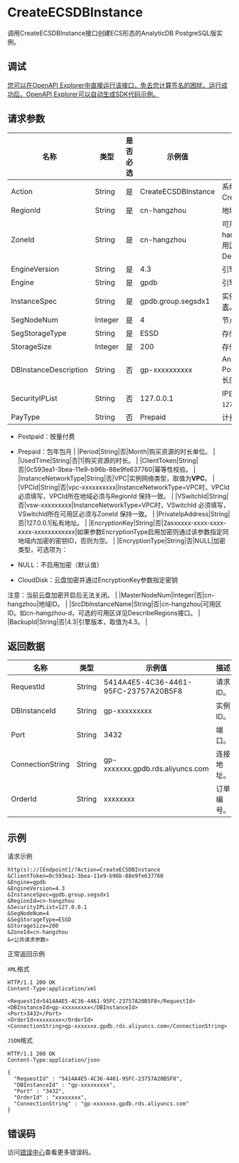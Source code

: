 # CreateECSDBInstance

调用CreateECSDBInstance接口创建ECS形态的AnalyticDB PostgreSQL版实例。

## 调试

[您可以在OpenAPI Explorer中直接运行该接口，免去您计算签名的困扰。运行成功后，OpenAPI Explorer可以自动生成SDK代码示例。](https://api.aliyun.com/#product=gpdb&api=CreateECSDBInstance&type=RPC&version=2016-05-03)

## 请求参数

|名称|类型|是否必选|示例值|描述|
|--|--|----|---|--|
|Action|String|是|CreateECSDBInstance|系统规定参数。取值：CreateECSDBInstance。 |
|RegionId|String|是|cn-hangzhou|地域ID。 |
|ZoneId|String|是|cn-hangzhou|可用区ID。如cn-hangzhou-d，可选的可用区详见DescribeRegions接口。 |
|EngineVersion|String|是|4.3|引擎版本，取值为4.3。 |
|Engine|String|是|gpdb|引擎，取值为gpdb。 |
|InstanceSpec|String|是|gpdb.group.segsdx1|实例规格，详见[实例规格表](~~86942~~)。 |
|SegNodeNum|Integer|是|4|节点数量。 |
|SegStorageType|String|是|ESSD|存储磁盘类型。 |
|StorageSize|Integer|是|200|存储空间大小，单位GB。 |
|DBInstanceDescription|String|否|gp-xxxxxxxxxx|AnalyticDB for PostgreSQL实例描述，长度为不超过256字符。 |
|SecurityIPList|String|否|127.0.0.1|IP白名单，默认值为`127.0.0.1`。 |
|PayType|String|否|Prepaid|计费类型：

 -   Postpaid：按量付费
-   Prepaid：包年包月 |
|Period|String|否|Month|购买资源的时长单位。 |
|UsedTime|String|否|1|购买资源的时长。 |
|ClientToken|String|否|0c593ea1-3bea-11e9-b96b-88e9fe637760|幂等性校验。 |
|InstanceNetworkType|String|否|VPC|实例网络类型，取值为**VPC**。 |
|VPCId|String|否|vpc-xxxxxxxxxx|InstanceNetworkType=VPC时，VPCId 必须填写，VPCId所在地域必须与RegionId 保持一致。 |
|VSwitchId|String|否|vsw-xxxxxxxxx|InstanceNetworkType=VPC时，VSwitchId 必须填写，VSwitchId所在可用区必须与ZoneId 保持一致。 |
|PrivateIpAddress|String|否|127.0.0.1|私有地址。 |
|EncryptionKey|String|否|2axxxxxx-xxxx-xxxx-xxxx-xxxxxxxxxxxx|如果参数EncryptionType启用加密则通过该参数指定同地域内加密的密钥ID，否则为空。 |
|EncryptionType|String|否|NULL|加密类型，可选项为：

 -   NULL：不启用加密（默认值）
-   CloudDisk：云盘加密并通过EncryptionKey参数指定密钥

 注意：当前云盘加密开启后无法关闭。 |
|MasterNodeNum|Integer|否|cn-hangzhou|地域ID。 |
|SrcDbInstanceName|String|否|cn-hangzhou|可用区ID。如cn-hangzhou-d，可选的可用区详见DescribeRegions接口。 |
|BackupId|String|否|4.3|引擎版本，取值为4.3。 |

## 返回数据

|名称|类型|示例值|描述|
|--|--|---|--|
|RequestId|String|5414A4E5-4C36-4461-95FC-23757A20B5F8|请求ID。 |
|DBInstanceId|String|gp-xxxxxxxxx|实例ID。 |
|Port|String|3432|端口。 |
|ConnectionString|String|gp-xxxxxxx.gpdb.rds.aliyuncs.com|连接地址。 |
|OrderId|String|xxxxxxxx|订单编号。 |

## 示例

请求示例

```
http(s)://[Endpoint]/?Action=CreateECSDBInstance
&ClientToken=0c593ea1-3bea-11e9-b96b-88e9fe637760
&Engine=gpdb
&EngineVersion=4.3
&InstanceSpec=gpdb.group.segsdx1
&RegionId=cn-hangzhou
&SecurityIPList=127.0.0.1
&SegNodeNum=4
&SegStorageType=ESSD
&StorageSize=200
&ZoneId=cn-hangzhou
&<公共请求参数>
```

正常返回示例

`XML`格式

```
HTTP/1.1 200 OK
Content-Type:application/xml

<RequestId>5414A4E5-4C36-4461-95FC-23757A20B5F8</RequestId>
<DBInstanceId>gp-xxxxxxxxx</DBInstanceId>
<Port>3432</Port>
<OrderId>xxxxxxxx</OrderId>
<ConnectionString>gp-xxxxxxx.gpdb.rds.aliyuncs.com</ConnectionString>
```

`JSON`格式

```
HTTP/1.1 200 OK
Content-Type:application/json

{
  "RequestId" : "5414A4E5-4C36-4461-95FC-23757A20B5F8",
  "DBInstanceId" : "gp-xxxxxxxxx",
  "Port" : "3432",
  "OrderId" : "xxxxxxxx",
  "ConnectionString" : "gp-xxxxxxx.gpdb.rds.aliyuncs.com"
}
```

## 错误码

访问[错误中心](https://error-center.aliyun.com/status/product/gpdb)查看更多错误码。

